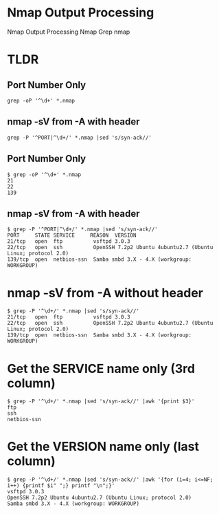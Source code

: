 # Nmap Output Processing

Nmap Output Processing Nmap Grep nmap 

# TLDR
## Port Number Only
```
grep -oP '^\d+' *.nmap
```
## nmap -sV from -A with header
```
grep -P '^PORT|^\d+/' *.nmap |sed 's/syn-ack//'
```
## Port Number Only
```
$ grep -oP '^\d+' *.nmap
21
22
139
```

## nmap -sV from -A with header
```
$ grep -P '^PORT|^\d+/' *.nmap |sed 's/syn-ack//'
PORT     STATE SERVICE     REASON  VERSION
21/tcp   open  ftp          vsftpd 3.0.3
22/tcp   open  ssh          OpenSSH 7.2p2 Ubuntu 4ubuntu2.7 (Ubuntu Linux; protocol 2.0)
139/tcp  open  netbios-ssn  Samba smbd 3.X - 4.X (workgroup: WORKGROUP)
```
# nmap -sV from -A without header
```
$ grep -P '^\d+/' *.nmap |sed 's/syn-ack//' 
21/tcp   open  ftp          vsftpd 3.0.3
22/tcp   open  ssh          OpenSSH 7.2p2 Ubuntu 4ubuntu2.7 (Ubuntu Linux; protocol 2.0)
139/tcp  open  netbios-ssn  Samba smbd 3.X - 4.X (workgroup: WORKGROUP)
```
# Get the SERVICE name only (3rd column)
```
$ grep -P '^\d+/' *.nmap |sed 's/syn-ack//' |awk '{print $3}'
ftp
ssh
netbios-ssn
```

# Get the VERSION name only (last column)
```
$ grep -P '^\d+/' *.nmap |sed 's/syn-ack//' |awk '{for (i=4; i<=NF; i++) {printf $i" ";} printf "\n";}'
vsftpd 3.0.3 
OpenSSH 7.2p2 Ubuntu 4ubuntu2.7 (Ubuntu Linux; protocol 2.0) 
Samba smbd 3.X - 4.X (workgroup: WORKGROUP)
```
```

```
```

```
```

```

